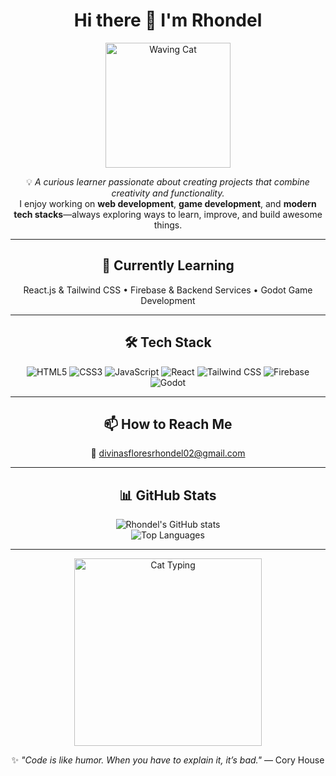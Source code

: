 <div align="center">

# Hi there 👋 I'm Rhondel  
<img src="https://media.giphy.com/media/JIX9t2j0ZTN9S/giphy.gif" width="200" alt="Waving Cat">

💡 *A curious learner passionate about creating projects that combine creativity and functionality.*  
I enjoy working on **web development**, **game development**, and **modern tech stacks**—always exploring ways to learn, improve, and build awesome things.

---

## 🌱 Currently Learning
React.js & Tailwind CSS • Firebase & Backend Services • Godot Game Development

---

## 🛠 Tech Stack

![HTML5](https://img.shields.io/badge/HTML5-E34F26?style=for-the-badge&logo=html5&logoColor=white)
![CSS3](https://img.shields.io/badge/CSS3-1572B6?style=for-the-badge&logo=css3&logoColor=white)
![JavaScript](https://img.shields.io/badge/JavaScript-F7DF1E?style=for-the-badge&logo=javascript&logoColor=black)
![React](https://img.shields.io/badge/React-61DAFB?style=for-the-badge&logo=react&logoColor=black)
![Tailwind CSS](https://img.shields.io/badge/Tailwind_CSS-38B2AC?style=for-the-badge&logo=tailwind-css&logoColor=white)
![Firebase](https://img.shields.io/badge/Firebase-FFCA28?style=for-the-badge&logo=firebase&logoColor=black)
![Godot](https://img.shields.io/badge/Godot-478CBF?style=for-the-badge&logo=godot-engine&logoColor=white)

---

## 📫 How to Reach Me
📧 [divinasfloresrhondel02@gmail.com](mailto:divinasfloresrhondel02@gmail.com)

---

## 📊 GitHub Stats
![Rhondel's GitHub stats](https://github-readme-stats.vercel.app/api?username=rhondeldi&show_icons=true&theme=tokyonight)  
![Top Languages](https://github-readme-stats.vercel.app/api/top-langs/?username=rhondeldi&layout=compact&theme=tokyonight)

---

<img src="https://media.giphy.com/media/3oriO0OEd9QIDdllqo/giphy.gif" width="300" alt="Cat Typing">

✨ *"Code is like humor. When you have to explain it, it’s bad."* — Cory House

</div>

